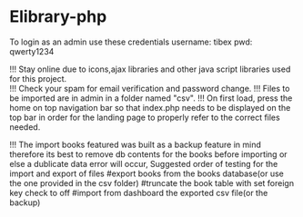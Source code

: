 # Elibrary-php

To login as an admin use these credentials
username: tibex
pwd: qwerty1234

!!! Stay online due to icons,ajax libraries and other java script libraries used for this project.  
!!! Check your spam for email verification and password change.
!!! Files to be imported are in admin in a folder named "csv".
!!! On first load, press the home on top navigation bar so that index.php needs to be displayed on the top bar in order for the landing page to properly refer to the correct files needed.

!!! The import books featured was built as a backup feature in mind therefore its best to remove db contents for the books before importing or else a dublicate data error will occur,
Suggested order of testing for the import and export of files
  #export books from the books database(or use the one provided in the csv folder)
  #truncate the book table with set foreign key check to off
  #import from dashboard the exported csv file(or the backup)
